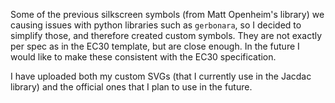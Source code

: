 Some of the previous silkscreen symbols (from Matt Openheim's library) we causing issues with python libraries such as `gerbonara`, so I decided to simplify those, and therefore created custom symbols. They are not exactly per spec as in the EC30 template, but are close enough. In the future I would like to make these consistent with the EC30 specification. 

I have uploaded both my custom SVGs (that I currently use in the Jacdac library) and the official ones that I plan to use in the future.